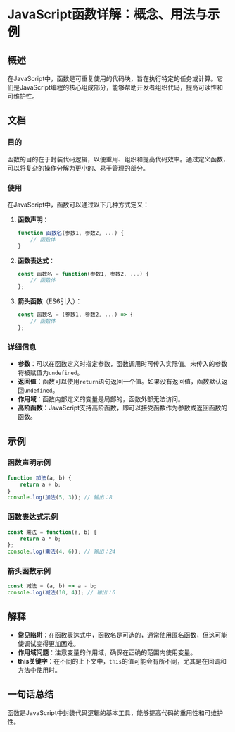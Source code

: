 <!--
Meta Description: # JavaScript函数详解：概念、用法与示例 ## 概述 在JavaScript中，函数是可重复使用的代码块，旨在执行特定的任务或计算。它们是JavaScript编程的核心组成部分，能够帮助开发者组织代码，提高可读性和可维护性。 ## 文档 ### 目的 函数的目的在于封装代码逻辑，以便重用、...
Meta Keywords: javascript, function, const, 函数名, 参数1
-->

# JavaScript函数详解：概念、用法与示例

## 概述
在JavaScript中，函数是可重复使用的代码块，旨在执行特定的任务或计算。它们是JavaScript编程的核心组成部分，能够帮助开发者组织代码，提高可读性和可维护性。

## 文档
### 目的
函数的目的在于封装代码逻辑，以便重用、组织和提高代码效率。通过定义函数，可以将复杂的操作分解为更小的、易于管理的部分。

### 使用
在JavaScript中，函数可以通过以下几种方式定义：
1. **函数声明**：
   ```javascript
   function 函数名(参数1, 参数2, ...) {
       // 函数体
   }
   ```
   
2. **函数表达式**：
   ```javascript
   const 函数名 = function(参数1, 参数2, ...) {
       // 函数体
   };
   ```

3. **箭头函数**（ES6引入）：
   ```javascript
   const 函数名 = (参数1, 参数2, ...) => {
       // 函数体
   };
   ```

### 详细信息
- **参数**：可以在函数定义时指定参数，函数调用时可传入实际值。未传入的参数将被赋值为`undefined`。
- **返回值**：函数可以使用`return`语句返回一个值。如果没有返回值，函数默认返回`undefined`。
- **作用域**：函数内部定义的变量是局部的，函数外部无法访问。
- **高阶函数**：JavaScript支持高阶函数，即可以接受函数作为参数或返回函数的函数。

## 示例
### 函数声明示例
```javascript
function 加法(a, b) {
    return a + b;
}
console.log(加法(5, 3)); // 输出：8
```

### 函数表达式示例
```javascript
const 乘法 = function(a, b) {
    return a * b;
};
console.log(乘法(4, 6)); // 输出：24
```

### 箭头函数示例
```javascript
const 减法 = (a, b) => a - b;
console.log(减法(10, 4)); // 输出：6
```

## 解释
- **常见陷阱**：在函数表达式中，函数名是可选的，通常使用匿名函数，但这可能使调试变得更加困难。
- **作用域问题**：注意变量的作用域，确保在正确的范围内使用变量。
- **this关键字**：在不同的上下文中，`this`的值可能会有所不同，尤其是在回调和方法中使用时。

## 一句话总结
函数是JavaScript中封装代码逻辑的基本工具，能够提高代码的重用性和可维护性。